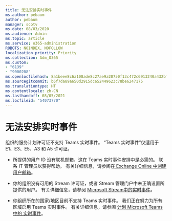 ```yaml
---
title: 无法安排实时事件
ms.author: pebaum
author: pebaum
manager: scotv
ms.date: 08/03/2020
ms.audience: Admin
ms.topic: article
ms.service: o365-administration
ROBOTS: NOINDEX, NOFOLLOW
localization_priority: Priority
ms.collection: Adm_O365
ms.custom:
- "6139"
- "9000208"
ms.openlocfilehash: 8a1beee8c6a108ade8c27ae9a20750f13c472c6913240a432bfb0599a1a715b6
ms.sourcegitcommit: b5f7da89a650d2915dc652449623c78be6247175
ms.translationtype: HT
ms.contentlocale: zh-CN
ms.lasthandoff: 08/05/2021
ms.locfileid: "54073770"
---
```

# <a name="unable-to-schedule-a-live-event"></a>无法安排实时事件

组织的服务计划许可证不支持 Teams 实时事件。 “Teams 实时事件”仅适用于 E1、E3、E5、A3 和 A5 许可证。

- 所提供的用户 ID 没有联机邮箱，这在 Teams 实时事件安排中是必需的。 联系 IT 管理员以获得帮助。 有关详细信息，请参阅在[ Exchange Online 中创建用户邮箱](https://docs.microsoft.com/exchange/recipients-in-exchange-online/create-user-mailboxes)。

- 你的组织没有可用的 Stream 许可证，或者 Stream 管理门户中未正确设置所提供的用户。 有关详细信息，请参阅 [Microsoft Stream中的实时事件](https://docs.microsoft.com/stream/live-event-overview)。

- 你组织所在的国家/地区目前不支持 Teams 实时事件。 我们正在努力为所有区域启用 Teams 实时事件。 有关详细信息，请参阅 [计划 Microsoft Teams 中的 实时事件](https://docs.microsoft.com/microsoftteams/teams-live-events/plan-for-teams-live-events)。